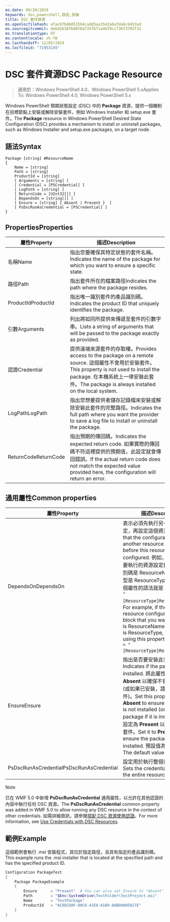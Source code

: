 ```yaml
---
ms.date: 09/20/2019
keywords: dsc,powershell,設定,安裝
title: DSC 套件資源
ms.openlocfilehash: efac07b4b051564cadd5aa1542a6afda6cd453ad
ms.sourcegitcommit: debd2b38fb8070a7357bf1a4bf9cc736f3702f31
ms.translationtype: HT
ms.contentlocale: zh-TW
ms.lasthandoff: 12/05/2019
ms.locfileid: "71953145"
---
```

# <a name="dsc-package-resource"></a><span data-ttu-id="9cbde-103">DSC 套件資源</span><span class="sxs-lookup"><span data-stu-id="9cbde-103">DSC Package Resource</span></span>

> <span data-ttu-id="9cbde-104">適用於：Windows PowerShell 4.0、Windows PowerShell 5.x</span><span class="sxs-lookup"><span data-stu-id="9cbde-104">Applies To: Windows PowerShell 4.0, Windows PowerShell 5.x</span></span>

<span data-ttu-id="9cbde-105">Windows PowerShell 預期狀態設定 (DSC) 中的 **Package** 資源，提供一個機制在目標節點上安裝或解除安裝套件，例如 Windows Installer 和 setup.exe 套件。</span><span class="sxs-lookup"><span data-stu-id="9cbde-105">The **Package** resource in Windows PowerShell Desired State Configuration (DSC) provides a mechanism to install or uninstall packages, such as Windows Installer and setup.exe packages, on a target node.</span></span>

## <a name="syntax"></a><span data-ttu-id="9cbde-106">語法</span><span class="sxs-lookup"><span data-stu-id="9cbde-106">Syntax</span></span>

```Syntax
Package [string] #ResourceName
{
    Name = [string]
    Path = [string]
    ProductId = [string]
    [ Arguments = [string] ]
    [ Credential = [PSCredential] ]
    [ LogPath = [string] ]
    [ ReturnCode = [UInt32[]] ]
    [ DependsOn = [string[]] ]
    [ Ensure = [string] { Absent | Present }  ]
    [ PsDscRunAsCredential = [PSCredential] ]
}
```

## <a name="properties"></a><span data-ttu-id="9cbde-107">Properties</span><span class="sxs-lookup"><span data-stu-id="9cbde-107">Properties</span></span>

|<span data-ttu-id="9cbde-108">屬性</span><span class="sxs-lookup"><span data-stu-id="9cbde-108">Property</span></span> |<span data-ttu-id="9cbde-109">描述</span><span class="sxs-lookup"><span data-stu-id="9cbde-109">Description</span></span> |
|---|---|
|<span data-ttu-id="9cbde-110">名稱</span><span class="sxs-lookup"><span data-stu-id="9cbde-110">Name</span></span> |<span data-ttu-id="9cbde-111">指出您要確保其特定狀態的套件名稱。</span><span class="sxs-lookup"><span data-stu-id="9cbde-111">Indicates the name of the package for which you want to ensure a specific state.</span></span> |
|<span data-ttu-id="9cbde-112">路徑</span><span class="sxs-lookup"><span data-stu-id="9cbde-112">Path</span></span> |<span data-ttu-id="9cbde-113">指出套件所在的檔案路徑</span><span class="sxs-lookup"><span data-stu-id="9cbde-113">Indicates the path where the package resides.</span></span> |
|<span data-ttu-id="9cbde-114">ProductId</span><span class="sxs-lookup"><span data-stu-id="9cbde-114">ProductId</span></span> |<span data-ttu-id="9cbde-115">指出唯一識別套件的產品識別碼。</span><span class="sxs-lookup"><span data-stu-id="9cbde-115">Indicates the product ID that uniquely identifies the package.</span></span> |
|<span data-ttu-id="9cbde-116">引數</span><span class="sxs-lookup"><span data-stu-id="9cbde-116">Arguments</span></span> |<span data-ttu-id="9cbde-117">列出將如同所提供來傳遞至套件的引數字串。</span><span class="sxs-lookup"><span data-stu-id="9cbde-117">Lists a string of arguments that will be passed to the package exactly as provided.</span></span> |
|<span data-ttu-id="9cbde-118">認證</span><span class="sxs-lookup"><span data-stu-id="9cbde-118">Credential</span></span> |<span data-ttu-id="9cbde-119">提供遠端來源套件的存取權。</span><span class="sxs-lookup"><span data-stu-id="9cbde-119">Provides access to the package on a remote source.</span></span> <span data-ttu-id="9cbde-120">這個屬性不會用於安裝套件。</span><span class="sxs-lookup"><span data-stu-id="9cbde-120">This property is not used to install the package.</span></span> <span data-ttu-id="9cbde-121">在本機系統上一律安裝此套件。</span><span class="sxs-lookup"><span data-stu-id="9cbde-121">The package is always installed on the local system.</span></span> |
|<span data-ttu-id="9cbde-122">LogPath</span><span class="sxs-lookup"><span data-stu-id="9cbde-122">LogPath</span></span> |<span data-ttu-id="9cbde-123">指出您想要提供者儲存記錄檔來安裝或解除安裝此套件的完整路徑。</span><span class="sxs-lookup"><span data-stu-id="9cbde-123">Indicates the full path where you want the provider to save a log file to install or uninstall the package.</span></span> |
|<span data-ttu-id="9cbde-124">ReturnCode</span><span class="sxs-lookup"><span data-stu-id="9cbde-124">ReturnCode</span></span> |<span data-ttu-id="9cbde-125">指出預期的傳回碼。</span><span class="sxs-lookup"><span data-stu-id="9cbde-125">Indicates the expected return code.</span></span> <span data-ttu-id="9cbde-126">如果實際的傳回碼不符這裡提供的預期值，此設定就會傳回錯誤。</span><span class="sxs-lookup"><span data-stu-id="9cbde-126">If the actual return code does not match the expected value provided here, the configuration will return an error.</span></span> |

## <a name="common-properties"></a><span data-ttu-id="9cbde-127">通用屬性</span><span class="sxs-lookup"><span data-stu-id="9cbde-127">Common properties</span></span>

|<span data-ttu-id="9cbde-128">屬性</span><span class="sxs-lookup"><span data-stu-id="9cbde-128">Property</span></span> |<span data-ttu-id="9cbde-129">描述</span><span class="sxs-lookup"><span data-stu-id="9cbde-129">Description</span></span> |
|---|---|
|<span data-ttu-id="9cbde-130">DependsOn</span><span class="sxs-lookup"><span data-stu-id="9cbde-130">DependsOn</span></span> |<span data-ttu-id="9cbde-131">表示必須先執行另一個資源的設定，再設定這個資源。</span><span class="sxs-lookup"><span data-stu-id="9cbde-131">Indicates that the configuration of another resource must run before this resource is configured.</span></span> <span data-ttu-id="9cbde-132">例如，如果第一個想要執行的資源設定指令碼區塊識別碼是 ResourceName，而其類型是 ResourceType，則使用這個屬性的語法就是 `DependsOn = "[ResourceType]ResourceName"`。</span><span class="sxs-lookup"><span data-stu-id="9cbde-132">For example, if the ID of the resource configuration script block that you want to run first is ResourceName and its type is ResourceType, the syntax for using this property is `DependsOn = "[ResourceType]ResourceName"`.</span></span> |
|<span data-ttu-id="9cbde-133">Ensure</span><span class="sxs-lookup"><span data-stu-id="9cbde-133">Ensure</span></span> |<span data-ttu-id="9cbde-134">指出是否要安裝此套件。</span><span class="sxs-lookup"><span data-stu-id="9cbde-134">Indicates if the package is installed.</span></span> <span data-ttu-id="9cbde-135">將此屬性設定為 **Absent** 以確保不會安裝此套件 (或如果已安裝，請解除安裝此套件)。</span><span class="sxs-lookup"><span data-stu-id="9cbde-135">Set this property to **Absent** to ensure the package is not installed (or uninstall the package if it is installed).</span></span> <span data-ttu-id="9cbde-136">將其設定為 **Present** 以確保已安裝此套件。</span><span class="sxs-lookup"><span data-stu-id="9cbde-136">Set it to **Present** to ensure the package is installed.</span></span> <span data-ttu-id="9cbde-137">預設值為 **Present**。</span><span class="sxs-lookup"><span data-stu-id="9cbde-137">The default value is **Present**.</span></span> |
|<span data-ttu-id="9cbde-138">PsDscRunAsCredential</span><span class="sxs-lookup"><span data-stu-id="9cbde-138">PsDscRunAsCredential</span></span> |<span data-ttu-id="9cbde-139">設定用於執行整個資源的認證。</span><span class="sxs-lookup"><span data-stu-id="9cbde-139">Sets the credential for running the entire resource as.</span></span> |

> [!NOTE]
> <span data-ttu-id="9cbde-140">已在 WMF 5.0 中新增 **PsDscRunAsCredential** 通用屬性，以允許在其他認證的內容中執行任何 DSC 資源。</span><span class="sxs-lookup"><span data-stu-id="9cbde-140">The **PsDscRunAsCredential** common property was added in WMF 5.0 to allow running any DSC resource in the context of other credentials.</span></span> <span data-ttu-id="9cbde-141">如需詳細資訊，請參閱[搭配 DSC 資源使用認證](../../../configurations/runasuser.md)。</span><span class="sxs-lookup"><span data-stu-id="9cbde-141">For more information, see [Use Credentials with DSC Resources](../../../configurations/runasuser.md).</span></span>

## <a name="example"></a><span data-ttu-id="9cbde-142">範例</span><span class="sxs-lookup"><span data-stu-id="9cbde-142">Example</span></span>

<span data-ttu-id="9cbde-143">這個範例會執行 .msi 安裝程式，其位於指定路徑，且具有指定的產品識別碼。</span><span class="sxs-lookup"><span data-stu-id="9cbde-143">This example runs the .msi installer that is located at the specified path and has the specified product ID.</span></span>

```powershell
Configuration PackageTest
{
    Package PackageExample
    {
        Ensure      = "Present"  # You can also set Ensure to "Absent"
        Path        = "$Env:SystemDrive\TestFolder\TestProject.msi"
        Name        = "TestPackage"
        ProductId   = "ACDDCDAF-80C6-41E6-A1B9-8ABD8A05027E"
    }
}
```